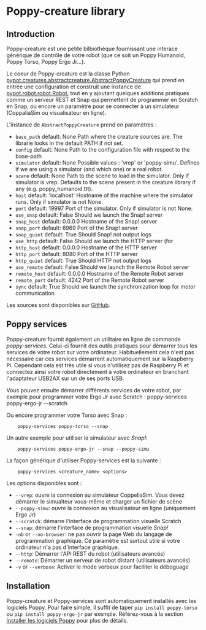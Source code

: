 # Poppy-creature library

## Introduction

Poppy-creature est une petite bilbiothèque fournissant une interace générique de contrôle de votre robot (que ce soit un Poppy Humanoid, Poppy Torso, Poppy Ergo Jr...).

Le coeur de Poppy-creature est la classe Python [pypot.creatures.abstractcreature.AbstractPoppyCreature](https://github.com/poppy-project/pypot/tree/master/pypot/creatures/abstractcreature.py) qui prend en entrée une configuration et construit une instance de [pypot.robot.robot.Robot](https://github.com/poppy-project/pypot/blob/master/pypot/robot/robot.py), tout en y ajoutant quelques additions pratiques comme un serveur REST et Snap qui permettent de programmer en Scratch en Snap, ou encore un paramètre pour se connecter à un simulateur (CoppaliaSim ou visualisateur en ligne).

L'instance de `AbstractPoppyCreature` prend en paramètres :

- `base_path` default: None Path where the creature sources are. The librarie looks in the default PATH if not set.
- `config` default: None Path to the configuration file with respect to the base-path
- `simulator` default: None Possible values : 'vrep' or 'poppy-simu'. Defines if we are using a simulator (and which one) or a real robot.
- `scene` default: None Path to the scene to load in the simulator. Only if simulator is vrep. Defaults to the scene present in the creature library if any (e.g. poppy\_humanoid.ttt).
- `host` default: 'localhost' Hostname of the machine where the simulator runs. Only if simulator is not None.
- `port` default: 19997 Port of the simulator. Only if simulator is not None.
- `use_snap` default: False Should we launch the Snap! server
- `snap_host` default: 0.0.0.0 Hostname of the Snap! server
- `snap_port` default: 6969 Port of the Snap! server
- `snap_quiet` default: True Should Snap! not output logs
- `use_http` default: False Should we launch the HTTP server (for
- `http_host` default: 0.0.0.0 Hostname of the HTTP server
- `http_port` default: 8080 Port of the HTTP server
- `http_quiet` default: True Should HTTP not output logs
- `use_remote` default: False Should we launch the Remote Robot server
- `remote_host` default: 0.0.0.0 Hostname of the Remote Robot server
- `remote_port` default: 4242 Port of the Remote Robot server
- `sync` default: True Should we launch the synchronization loop for motor communication

Les sources sont disponibles sur [GitHub](https://github.com/poppy-project/pypot/tree/master/pypot/creatures).

## Poppy services

Poppy-creature fournit également un utilitaire en ligne de commande *poppy-services*. Celui-ci fournit des outils pratiques pour démarrer tous les services de votre robot sur votre ordinateur. Habituellement cela n'est pas nécessaire car ces services démarrent automatiquement sur la Raspberry Pi. Cependant cela est très utile si vous n'utilisez pas de Raspberry Pi et connectez ainsi votre robot directement à votre ordinateur en branchant l'adaptateur USB2AX sur un de ses ports USB. 

Vous pouvez ensuite démarrer différents services de votre robot, par exemple pour programmer votre Ergo Jr avec Scratch :
        poppy-services poppy-ergo-jr --scratch


Ou encore programmer votre Torso avec Snap :

        poppy-services poppy-torso --snap
    
Un autre exemple pour utiliser le simulateur avec *Snap!*:

        poppy-services poppy-ergo-jr --snap --poppy-simu
    

La façon générique d'utiliser Poppy-services est la suivante :

        poppy-services <creature_name> <options>
    

Les options disponibles sont :

- `--vrep`: ouvre la connexion au simulateur CoppeliaSim. Vous devez démarrer le simualteur vous-même et charger un fichier de scène
- `--poppy-simu`: ouvre la connexion au visualisateur en ligne (uniquement Ergo Jr)
- `--scratch`: démarre l'interface de programmation visuelle Scratch 
- `--snap`: démarre l'interface de programmation visuelle *Snap!*
- `-nb` or `--no-browser`: ne pas ouvrir la page Web du langage de programmation graphique. Ce paramètre est surtout utile si votre ordinateur n'a pas d'interface graphique.
- `--http`: Démarrer l'API REST du robot (utilisateurs avancés)
- `--remote`: Démarrer un serveur de robot distant (utilisateurs avancés)
- `-v` or `--verbose`: Activer le mode verbeux pour faciliter le déboguage
<!-- TODO translate
## Create your own Poppy creature

While developping a new Poppy creature, it is first easier to simply define it in a configuration file or dictionnary and instanciate a [pypot.robot.robot.Robot](https://github.com/poppy-project/pypot/blob/master/pypot/robot/robot.py) from Pypot directly.

But when you want to make it easily usable and available to non-geek public, the best is to create your own creature's library. It should contain a configuration file and a class that extends [pypot.creatures.abstractcreature.AbstractPoppyCreature](https://github.com/poppy-project/pypot/tree/master/pypot/creatures/abstractcreature.py). You can then add your own properties and primitives.

Example from Poppy Humanoid:

```python
class PoppyHumanoid(AbstractPoppyCreature):
    @classmethod
    def setup(cls, robot):
        robot._primitive_manager._filter = partial(numpy.sum, axis=0)

        for m in robot.motors:
            m.goto_behavior = 'minjerk'

        for m in robot.torso:
            m.compliant_behavior = 'safe'

        # Attach default primitives:
        # basic primitives:
        robot.attach_primitive(StandPosition(robot), 'stand_position')
        robot.attach_primitive(SitPosition(robot), 'sit_position')

        # Safe primitives:
        robot.attach_primitive(LimitTorque(robot), 'limit_torque')
```

Package your code it properly using [setuptools](https://pythonhosted.org/an_example_pypi_project/setuptools.html).

For a better integration with the Poppy installer scripts, please have in the root of your repo a folder named *software* containing:

- the installation files (setup.py, MANIFEST, LICENCE)
- a folder named poppy\_yourcreaturename containing your actual code

At the end, don't forget to share it to the community! Most interesting creatures will be added to this documentation!
-->

## Installation

Poppy-creature et Poppy-services sont automatiquement installés avec les logiciels Poppy. Pour faire simple, il suffit de taper `pip install poppy-torso` ou `pip install poppy-ergo-jr` par exemple. Référez-vous à la section [Installer les logiciels Poppy](../installation/install-poppy-softwares.md) pour plus de détails.

